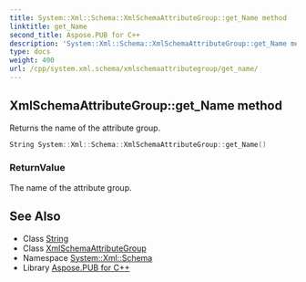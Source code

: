 ```yaml
---
title: System::Xml::Schema::XmlSchemaAttributeGroup::get_Name method
linktitle: get_Name
second_title: Aspose.PUB for C++
description: 'System::Xml::Schema::XmlSchemaAttributeGroup::get_Name method. Returns the name of the attribute group in C++.'
type: docs
weight: 400
url: /cpp/system.xml.schema/xmlschemaattributegroup/get_name/
---
```

## XmlSchemaAttributeGroup::get_Name method


Returns the name of the attribute group.

```cpp
String System::Xml::Schema::XmlSchemaAttributeGroup::get_Name()
```


### ReturnValue

The name of the attribute group.

## See Also

* Class [String](../../../system/string/)
* Class [XmlSchemaAttributeGroup](../)
* Namespace [System::Xml::Schema](../../)
* Library [Aspose.PUB for C++](../../../)
